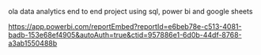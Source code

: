 ola data analytics end to end project using sql, power bi and google sheets

https://app.powerbi.com/reportEmbed?reportId=e6beb78e-c513-4081-badb-153e68ef4905&autoAuth=true&ctid=957886e1-6d0b-44df-8768-a3ab1550488b
